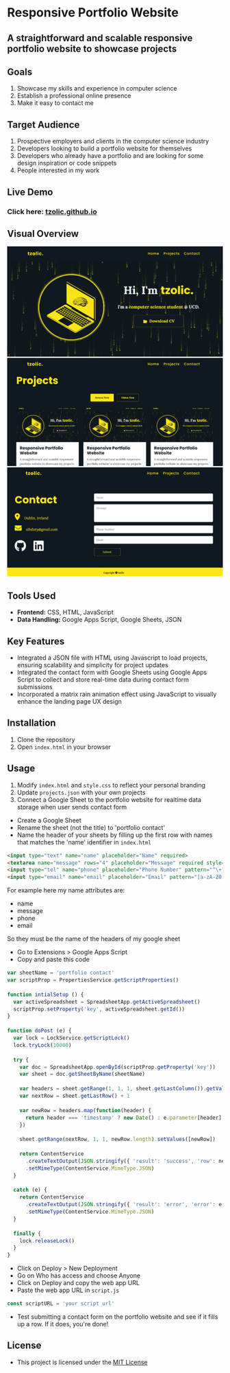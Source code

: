 # Responsive Portfolio Website

## A straightforward and scalable responsive portfolio website to showcase projects

## Goals

1. Showcase my skills and experience in computer science
2. Establish a professional online presence
3. Make it easy to contact me

## Target Audience

1. Prospective employers and clients in the computer science industry
2. Developers looking to build a portfolio website for themselves
3. Developers who already have a portfolio and are looking for some design inspiration or code snippets
4. People interested in my work

## Live Demo

### Click here:  [tzolic.github.io](https://tzolic.github.io/)

## Visual Overview

![home](readme%20visuals/01/home.png)
![projects](readme%20visuals/01/projects.png)
![contact](readme%20visuals/01/contact.png)

## Tools Used

- **Frontend:** CSS, HTML, JavaScript
- **Data Handling:** Google Apps Script, Google Sheets, JSON

## Key Features

- Integrated a JSON file with HTML using Javascript to load projects, ensuring scalability and simplicity for project updates
- Integrated the contact form with Google Sheets using Google Apps Script to collect and store real-time data during contact form submissions
- Incorporated a matrix rain animation effect using JavaScript to visually enhance the landing page UX design

## Installation

1. Clone the repository
2. Open `index.html` in your browser

## Usage

1. Modify `index.html` and `style.css` to reflect your personal branding
2. Update `projects.json` with your own projects
3. Connect a Google Sheet to the portfolio website for realtime data storage when user sends contact form

- Create a Google Sheet
- Rename the sheet (not the title) to 'portfolio contact'
- Name the header of your sheets by filling up the first row with names that matches the 'name' identifier in `index.html` 

```html
<input type="text" name="name" placeholder="Name" required>
<textarea name="message" rows="4" placeholder="Message" required style="resize: none;"></textarea>
<input type="tel" name="phone" placeholder="Phone Number" pattern="^\+?\d{1,15}$" required>
<input type="email" name="email" placeholder="Email" pattern="[a-zA-Z0-9._%+-]+@[a-zA-Z0-9.-]+\.[a-zA-Z]{2,}" required>
```

For example here my name attributes are:

- name
- message
- phone
- email

So they must be the name of the headers of my google sheet

- Go to Extensions > Google Apps Script
- Copy and paste this code

```javascript
var sheetName = 'portfolio contact'
var scriptProp = PropertiesService.getScriptProperties()

function intialSetup () {
  var activeSpreadsheet = SpreadsheetApp.getActiveSpreadsheet()
  scriptProp.setProperty('key', activeSpreadsheet.getId())
}

function doPost (e) {
  var lock = LockService.getScriptLock()
  lock.tryLock(10000)

  try {
    var doc = SpreadsheetApp.openById(scriptProp.getProperty('key'))
    var sheet = doc.getSheetByName(sheetName)

    var headers = sheet.getRange(1, 1, 1, sheet.getLastColumn()).getValues()[0]
    var nextRow = sheet.getLastRow() + 1

    var newRow = headers.map(function(header) {
      return header === 'timestamp' ? new Date() : e.parameter[header]
    })

    sheet.getRange(nextRow, 1, 1, newRow.length).setValues([newRow])

    return ContentService
      .createTextOutput(JSON.stringify({ 'result': 'success', 'row': nextRow }))
      .setMimeType(ContentService.MimeType.JSON)
  }

  catch (e) {
    return ContentService
      .createTextOutput(JSON.stringify({ 'result': 'error', 'error': e }))
      .setMimeType(ContentService.MimeType.JSON)
  }

  finally {
    lock.releaseLock()
  }
}
```

- Click on Deploy > New Deployment
- Go on Who has access and choose Anyone
- Click on Deploy and copy the web app URL
- Paste the web app URL in `script.js`

```javascript
const scriptURL = 'your script url'
```

- Test submitting a contact form on the portfolio website and see if it fills up a row. If it does, you're done!

## License

- This project is licensed under the [MIT License](LICENSE)